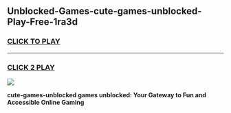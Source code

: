 
## Unblocked-Games-cute-games-unblocked-Play-Free-1ra3d
<h3>
<a href="https://premium76.site?title=cute-games-unblocked&ref=09A">CLICK TO PLAY</a></h3>
<hr>

<h3>
<a href="https://premium76.site?title=cute-games-unblocked&ref=09A">CLICK 2 PLAY</a>
  
</h3>

<a href="https://premium76.site?title=cute-games-unblocked&ref=09A"><img src="https://clearcache.store/games.png"></a>


**cute-games-unblocked games unblocked: Your Gateway to Fun and Accessible Online Gaming**
